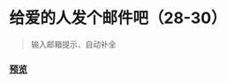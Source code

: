 # 给爱的人发个邮件吧（28-30）

> 输入邮箱提示、自动补全


### [预览](https://gesangs.github.io/IFE/js/28-30/index.html)




